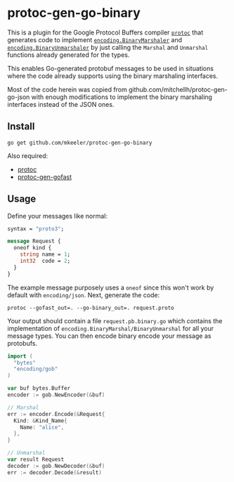# protoc-gen-go-binary

This is a plugin for the Google Protocol Buffers compiler
[`protoc`](https://github.com/protocolbuffers/protobuf) that generates
code to implement [`encoding.BinaryMarshaler`](https://golang.org/pkg/encoding/#BinaryMarshaler)
and [`encoding.BinaryUnmarshaler`](https://golang.org/pkg/encoding/#BinaryUnmarshaler)
by just calling the `Marshal` and `Unmarshal` functions already generated for the types.

This enables Go-generated protobuf messages to be used in situations where the code
already supports using the binary marshaling interfaces.

Most of the code herein was copied from github.com/mitchellh/protoc-gen-go-json with enough modifications
to implement the binary marshaling interfaces instead of the JSON ones.

## Install

```
go get github.com/mkeeler/protoc-gen-go-binary
```

Also required:

- [protoc](https://github.com/google/protobuf)
- [protoc-gen-gofast](https://github.com/gogo/protobuf)

## Usage

Define your messages like normal:

```proto
syntax = "proto3";

message Request {
  oneof kind {
    string name = 1;
    int32  code = 2;
  }
}
```

The example message purposely uses a `oneof` since this won't work by
default with `encoding/json`. Next, generate the code:

```
protoc --gofast_out=. --go-binary_out=. request.proto
```

Your output should contain a file `request.pb.binary.go` which contains
the implementation of `encoding.BinaryMarshal/BinaryUnmarshal` for all your message types.
You can then encode binary encode your message as protobufs.

```go
import (
  "bytes"
  "encoding/gob"
)

var buf bytes.Buffer
encoder := gob.NewEncoder(&buf)

// Marshal
err := encoder.Encode(&Request{
  Kind: &Kind_Name{
    Name: "alice",
  },
}

// Unmarshal
var result Request
decoder := gob.NewDecoder(&buf)
err := decoder.Decode(&result)
```
